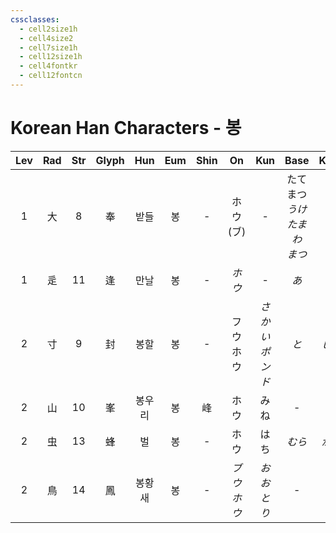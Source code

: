 ```yaml
---
cssclasses:
  - cell2size1h
  - cell4size2
  - cell7size1h
  - cell12size1h
  - cell4fontkr
  - cell12fontcn
---
```


# Korean Han Characters - 봉

| Lev | Rad | Str | Glyph | Hun | Eum | Shin |     On     |      Kun       |         Base          |     Kana      | Simp | Man  |  Can  |  Viet  |
| :-: | :-: | :-: | :---: | :-: | :-: | :--: | :--------: | :------------: | :-------------------: | :-----------: | :--: | :--: | :---: | :----: |
|  1  |  大  |  8  |   奉   | 받들  |  봉  |  -   | ホウ<br>(ブ)  |       -        | たてまつ<br>*うけたまわ<br>まつ* | る<br>*る<br>る* |  -   | fèng | fung6 | phụng  |
|  1  |  辵  | 11  |   逢   | 만날  |  봉  |  -   |    *ホウ*    |       -        |          *あ*          |      *う*      |  -   | féng | fung4 | phùng  |
|  2  |  寸  |  9  |   封   | 봉할  |  봉  |  -   |  フウ<br>ホウ  | *さかい*<br>*ポンド* |          *と*          |     *じる*      |  -   | fēng | fung1 | phong  |
|  2  |  山  | 10  |   峯   | 봉우리 |  봉  |  峰   |     ホウ     |       みね       |           -           |       -       |  峰   | fēng | fung1 | phong  |
|  2  |  虫  | 13  |   蜂   |  벌  |  봉  |  -   |     ホウ     |       はち       |         *むら*          |     *がる*      |  -   | fēng | fung1 |  ong   |
|  2  |  鳥  | 14  |   鳳   | 봉황새 |  봉  |  -   | *ブウ<br>ホウ* |     *おおとり*     |           -           |       -       |  凤   | fèng | fung6 | phượng |
